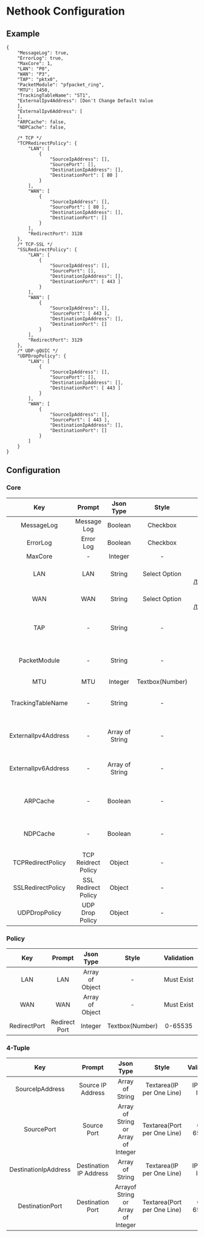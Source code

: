 Nethook Configuration
===============

Example
---------

```
{
    "MessageLog": true,
    "ErrorLog": true,
    "MaxCore": 1,
    "LAN": "P0",
    "WAN": "P3",
    "TAP": "pktx0",
    "PacketModule": "pfpacket_ring",
    "MTU": 1450,
    "TrackingTableName": "ST1",
    "ExternalIpv4Address": [Don't Change Default Value
    ],
    "ExternalIpv6Address": [
    ],
    "ARPCache": false,
    "NDPCache": false,

    /* TCP */
    "TCPRedirectPolicy": {
        "LAN": [
            {
                "SourceIpAddress": [],
                "SourcePort": [],
                "DestinationIpAddress": [],
                "DestinationPort": [ 80 ]
            }
        ],
        "WAN": [
            {
                "SourceIpAddress": [],
                "SourcePort": [ 80 ],
                "DestinationIpAddress": [],
                "DestinationPort": []
            }
        ],
        "RedirectPort": 3128
    },
    /* TCP-SSL */
    "SSLRedirectPolicy": {
        "LAN": [
            {
                "SourceIpAddress": [],
                "SourcePort": [],
                "DestinationIpAddress": [],
                "DestinationPort": [ 443 ]
            }
        ],
        "WAN": [
            {
                "SourceIpAddress": [],
                "SourcePort": [ 443 ],
                "DestinationIpAddress": [],
                "DestinationPort": []
            }
        ],
        "RedirectPort": 3129
    },
    /* UDP-gQUIC */
    "UDPDropPolicy": {
        "LAN": [
            {
                "SourceIpAddress": [],
                "SourcePort": [],
                "DestinationIpAddress": [],
                "DestinationPort": [ 443 ]
            }
        ],
        "WAN": [
            {
                "SourceIpAddress": [],
                "SourcePort": [ 443 ],
                "DestinationIpAddress": [],
                "DestinationPort": []
            }
        ]
    }
}
```

Configuration
-----------

<h3>Core</h3>

|         Key         |        Prompt       |    Json Type    |      Style      |                   Validation                   |            Note            |
|:-------------------:|:-------------------:|:---------------:|:---------------:|:----------------------------------------------:|:--------------------------:|
|      MessageLog     |     Message Log     |     Boolean     |     Checkbox    |                        -                       |              -             |
|       ErrorLog      |      Error Log      |     Boolean     |     Checkbox    |                        -                       |              -             |
|       MaxCore       |          -          |     Integer     |        -        |                 Must equal to 1                |              -             |
|         LAN         |      LAN     |      String     |  Select Option  | All AliasName Value of [GET /template/interface](05.Template.md#wizard_step2) |              -             |
|         WAN         |       WAN      |      String     |  Select Option  | All AliasName Value of [GET /template/interface](05.Template.md#wizard_step2) |              -             |
|         TAP         |          -          |      String     |        -        |                        -                       | Don't Change Default Value |
|     PacketModule    |          -          |      String     |        -        |                        -                       | Don't Change Default Value |
|         MTU         |         MTU         |     Integer     | Textbox(Number) |                  1000 to 1500                  |              -             |
|  TrackingTableName  |          -          |      String     |        -        |                        -                       | Don't Change Default Value |
| ExternalIpv4Address |          -          | Array of String |        -        |                        -                       | Don't Change Default Value |
| ExternalIpv6Address |          -          | Array of String |        -        |                        -                       | Don't Change Default Value |
|       ARPCache      |          -          |     Boolean     |        -        |                        -                       | Don't Change Default Value |
|       NDPCache      |          -          |     Boolean     |        -        |                        -                       | Don't Change Default Value |
|  TCPRedirectPolicy  | TCP Reidrect Policy |      Object     |        -        |                        Must Exist                       |    See [Policy](#policy)   |
|  SSLRedirectPolicy  | SSL Redirect Policy |      Object     |        -        |                        Must Exist                       |    See [Policy](#policy)   |
|  UDPDropPolicy  | UDP Drop Policy |      Object     |        -        |                        Must Exist                       |    See [Policy](#policy)   |

<h3 id="policy">Policy</h3>

|      Key     |     Prompt    |    Json Type    |      Style      | Validation |             Note            |
|:------------:|:-------------:|:---------------:|:---------------:|:----------:|:---------------------------:|
|      LAN     |   LAN  | Array of Object |        -        |      Must Exist     |   See [4-Tuple](#4_tuple)   |
|      WAN     |   WAN  | Array of Object |        -        |      Must Exist     |   See [4-Tuple](#4_tuple)   |
| RedirectPort | Redirect Port |     Integer     | Textbox(Number) |   0-65535  | Don't Show on UDPDropPolicy |

<h3 id="4_tuple">4-Tuple</h3>

|          Key         |         Prompt         |              Json Type              |            Style            |  Validation  |              Note             |
|:--------------------:|:----------------------:|:-----------------------------------:|:---------------------------:|:------------:|:-----------------------------:|
|    SourceIpAddress   |    Source IP Address   |           Array of String           |  Textarea(IP per One Line)  | IPv4 or IPv6 |               -               |
|      SourcePort      |       Source Port      | Array of String or Array of Integer | Textarea(Port per One Line) |  0 to 65535  | Prefer Submit Array of String |
| DestinationIpAddress | Destination IP Address |           Array of String           |  Textarea(IP per One Line)  | IPv4 or IPv6 |               -               |
|    DestinationPort   |    Destination Port    |  Arrayof String or Array of Integer | Textarea(Port per One Line) |  0 to 65535  | Prefer Submit Array of String |
